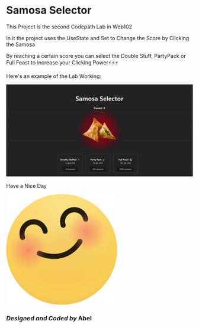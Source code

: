 # Samosa Selector

This Project is the second Codepath Lab in Web102 

In it the project uses the UseState and Set to Change the Score by Clicking the Samosa

By reaching a certain score you can select the Double Stuff, PartyPack or Full Feast to increase your Clicking Power⚡⚡⚡

Here's an example of the Lab Working: 

![Working](https://github.com/abledaniel/Web102Samosa-Selector/blob/master/src/assets/SamosaSelector.gif)

Have a Nice Day   

![Happy](https://github.com/abledaniel/Web102Samosa-Selector/blob/master/src/assets/happy2.png)
                               
### *Designed and Coded by* **Abel**
